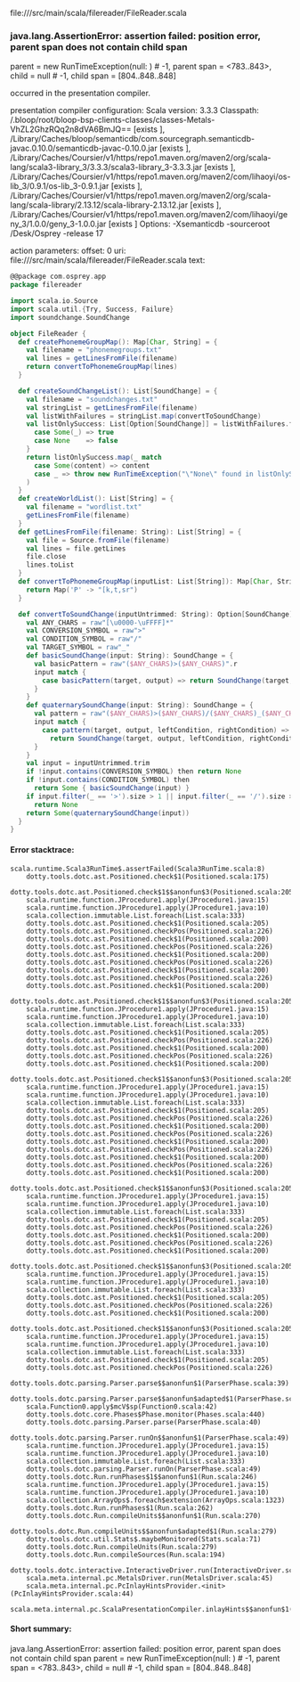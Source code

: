 file://<WORKSPACE>/src/main/scala/filereader/FileReader.scala
### java.lang.AssertionError: assertion failed: position error, parent span does not contain child span
parent      = new RunTimeException(null: <notype>) # -1,
parent span = <783..843>,
child       = null # -1,
child span  = [804..848..848]

occurred in the presentation compiler.

presentation compiler configuration:
Scala version: 3.3.3
Classpath:
<WORKSPACE>/.bloop/root/bloop-bsp-clients-classes/classes-Metals-VhZL2GhzRQq2n8dVA6BmJQ== [exists ], <HOME>/Library/Caches/bloop/semanticdb/com.sourcegraph.semanticdb-javac.0.10.0/semanticdb-javac-0.10.0.jar [exists ], <HOME>/Library/Caches/Coursier/v1/https/repo1.maven.org/maven2/org/scala-lang/scala3-library_3/3.3.3/scala3-library_3-3.3.3.jar [exists ], <HOME>/Library/Caches/Coursier/v1/https/repo1.maven.org/maven2/com/lihaoyi/os-lib_3/0.9.1/os-lib_3-0.9.1.jar [exists ], <HOME>/Library/Caches/Coursier/v1/https/repo1.maven.org/maven2/org/scala-lang/scala-library/2.13.12/scala-library-2.13.12.jar [exists ], <HOME>/Library/Caches/Coursier/v1/https/repo1.maven.org/maven2/com/lihaoyi/geny_3/1.0.0/geny_3-1.0.0.jar [exists ]
Options:
-Xsemanticdb -sourceroot <HOME>/Desk/Osprey -release 17


action parameters:
offset: 0
uri: file://<WORKSPACE>/src/main/scala/filereader/FileReader.scala
text:
```scala
@@package com.osprey.app
package filereader

import scala.io.Source
import scala.util.{Try, Success, Failure}
import soundchange.SoundChange

object FileReader {
  def createPhonemeGroupMap(): Map[Char, String] = {
    val filename = "phonemegroups.txt"
    val lines = getLinesFromFile(filename)
    return convertToPhonemeGroupMap(lines)
  }

  def createSoundChangeList(): List[SoundChange] = {
    val filename = "soundchanges.txt"
    val stringList = getLinesFromFile(filename)
    val listWithFailures = stringList.map(convertToSoundChange)
    val listOnlySuccess: List[Option[SoundChange]] = listWithFailures.filter {
      case Some(_) => true
      case None    => false
    }
    return listOnlySuccess.map(_ match
      case Some(content) => content
      case _ => throw new RunTimeException("\"None\" found in listOnlySuccess. Ho)
    )
  }
  def createWorldList(): List[String] = {
    val filename = "wordlist.txt"
    getLinesFromFile(filename)
  }
  def getLinesFromFile(filename: String): List[String] = {
    val file = Source.fromFile(filename)
    val lines = file.getLines
    file.close
    lines.toList
  }
  def convertToPhonemeGroupMap(inputList: List[String]): Map[Char, String] = {
    return Map('P' -> "[k,t,sr")
  }

  def convertToSoundChange(inputUntrimmed: String): Option[SoundChange] = {
    val ANY_CHARS = raw"[\u0000-\uFFFF]*"
    val CONVERSION_SYMBOL = raw">"
    val CONDITION_SYMBOL = raw"/"
    val TARGET_SYMBOL = raw"_"
    def basicSoundChange(input: String): SoundChange = {
      val basicPattern = raw"($ANY_CHARS)>($ANY_CHARS)".r
      input match {
        case basicPattern(target, output) => return SoundChange(target, output)
      }
    }
    def quaternarySoundChange(input: String): SoundChange = {
      val pattern = raw"($ANY_CHARS)>($ANY_CHARS)/($ANY_CHARS)_($ANY_CHARS)".r
      input match {
        case pattern(target, output, leftCondition, rightCondition) =>
          return SoundChange(target, output, leftCondition, rightCondition)
      }
    }
    val input = inputUntrimmed.trim
    if !input.contains(CONVERSION_SYMBOL) then return None
    if !input.contains(CONDITION_SYMBOL) then
      return Some { basicSoundChange(input) }
    if input.filter(_ == '>').size > 1 || input.filter(_ == '/').size > 1 then
      return None
    return Some(quaternarySoundChange(input))
  }
}

```



#### Error stacktrace:

```
scala.runtime.Scala3RunTime$.assertFailed(Scala3RunTime.scala:8)
	dotty.tools.dotc.ast.Positioned.check$1(Positioned.scala:175)
	dotty.tools.dotc.ast.Positioned.check$1$$anonfun$3(Positioned.scala:205)
	scala.runtime.function.JProcedure1.apply(JProcedure1.java:15)
	scala.runtime.function.JProcedure1.apply(JProcedure1.java:10)
	scala.collection.immutable.List.foreach(List.scala:333)
	dotty.tools.dotc.ast.Positioned.check$1(Positioned.scala:205)
	dotty.tools.dotc.ast.Positioned.checkPos(Positioned.scala:226)
	dotty.tools.dotc.ast.Positioned.check$1(Positioned.scala:200)
	dotty.tools.dotc.ast.Positioned.checkPos(Positioned.scala:226)
	dotty.tools.dotc.ast.Positioned.check$1(Positioned.scala:200)
	dotty.tools.dotc.ast.Positioned.checkPos(Positioned.scala:226)
	dotty.tools.dotc.ast.Positioned.check$1(Positioned.scala:200)
	dotty.tools.dotc.ast.Positioned.checkPos(Positioned.scala:226)
	dotty.tools.dotc.ast.Positioned.check$1(Positioned.scala:200)
	dotty.tools.dotc.ast.Positioned.check$1$$anonfun$3(Positioned.scala:205)
	scala.runtime.function.JProcedure1.apply(JProcedure1.java:15)
	scala.runtime.function.JProcedure1.apply(JProcedure1.java:10)
	scala.collection.immutable.List.foreach(List.scala:333)
	dotty.tools.dotc.ast.Positioned.check$1(Positioned.scala:205)
	dotty.tools.dotc.ast.Positioned.checkPos(Positioned.scala:226)
	dotty.tools.dotc.ast.Positioned.check$1(Positioned.scala:200)
	dotty.tools.dotc.ast.Positioned.checkPos(Positioned.scala:226)
	dotty.tools.dotc.ast.Positioned.check$1(Positioned.scala:200)
	dotty.tools.dotc.ast.Positioned.check$1$$anonfun$3(Positioned.scala:205)
	scala.runtime.function.JProcedure1.apply(JProcedure1.java:15)
	scala.runtime.function.JProcedure1.apply(JProcedure1.java:10)
	scala.collection.immutable.List.foreach(List.scala:333)
	dotty.tools.dotc.ast.Positioned.check$1(Positioned.scala:205)
	dotty.tools.dotc.ast.Positioned.checkPos(Positioned.scala:226)
	dotty.tools.dotc.ast.Positioned.check$1(Positioned.scala:200)
	dotty.tools.dotc.ast.Positioned.checkPos(Positioned.scala:226)
	dotty.tools.dotc.ast.Positioned.check$1(Positioned.scala:200)
	dotty.tools.dotc.ast.Positioned.checkPos(Positioned.scala:226)
	dotty.tools.dotc.ast.Positioned.check$1(Positioned.scala:200)
	dotty.tools.dotc.ast.Positioned.checkPos(Positioned.scala:226)
	dotty.tools.dotc.ast.Positioned.check$1(Positioned.scala:200)
	dotty.tools.dotc.ast.Positioned.check$1$$anonfun$3(Positioned.scala:205)
	scala.runtime.function.JProcedure1.apply(JProcedure1.java:15)
	scala.runtime.function.JProcedure1.apply(JProcedure1.java:10)
	scala.collection.immutable.List.foreach(List.scala:333)
	dotty.tools.dotc.ast.Positioned.check$1(Positioned.scala:205)
	dotty.tools.dotc.ast.Positioned.checkPos(Positioned.scala:226)
	dotty.tools.dotc.ast.Positioned.check$1(Positioned.scala:200)
	dotty.tools.dotc.ast.Positioned.checkPos(Positioned.scala:226)
	dotty.tools.dotc.ast.Positioned.check$1(Positioned.scala:200)
	dotty.tools.dotc.ast.Positioned.check$1$$anonfun$3(Positioned.scala:205)
	scala.runtime.function.JProcedure1.apply(JProcedure1.java:15)
	scala.runtime.function.JProcedure1.apply(JProcedure1.java:10)
	scala.collection.immutable.List.foreach(List.scala:333)
	dotty.tools.dotc.ast.Positioned.check$1(Positioned.scala:205)
	dotty.tools.dotc.ast.Positioned.checkPos(Positioned.scala:226)
	dotty.tools.dotc.ast.Positioned.check$1(Positioned.scala:200)
	dotty.tools.dotc.ast.Positioned.check$1$$anonfun$3(Positioned.scala:205)
	scala.runtime.function.JProcedure1.apply(JProcedure1.java:15)
	scala.runtime.function.JProcedure1.apply(JProcedure1.java:10)
	scala.collection.immutable.List.foreach(List.scala:333)
	dotty.tools.dotc.ast.Positioned.check$1(Positioned.scala:205)
	dotty.tools.dotc.ast.Positioned.checkPos(Positioned.scala:226)
	dotty.tools.dotc.parsing.Parser.parse$$anonfun$1(ParserPhase.scala:39)
	dotty.tools.dotc.parsing.Parser.parse$$anonfun$adapted$1(ParserPhase.scala:40)
	scala.Function0.apply$mcV$sp(Function0.scala:42)
	dotty.tools.dotc.core.Phases$Phase.monitor(Phases.scala:440)
	dotty.tools.dotc.parsing.Parser.parse(ParserPhase.scala:40)
	dotty.tools.dotc.parsing.Parser.runOn$$anonfun$1(ParserPhase.scala:49)
	scala.runtime.function.JProcedure1.apply(JProcedure1.java:15)
	scala.runtime.function.JProcedure1.apply(JProcedure1.java:10)
	scala.collection.immutable.List.foreach(List.scala:333)
	dotty.tools.dotc.parsing.Parser.runOn(ParserPhase.scala:49)
	dotty.tools.dotc.Run.runPhases$1$$anonfun$1(Run.scala:246)
	scala.runtime.function.JProcedure1.apply(JProcedure1.java:15)
	scala.runtime.function.JProcedure1.apply(JProcedure1.java:10)
	scala.collection.ArrayOps$.foreach$extension(ArrayOps.scala:1323)
	dotty.tools.dotc.Run.runPhases$1(Run.scala:262)
	dotty.tools.dotc.Run.compileUnits$$anonfun$1(Run.scala:270)
	dotty.tools.dotc.Run.compileUnits$$anonfun$adapted$1(Run.scala:279)
	dotty.tools.dotc.util.Stats$.maybeMonitored(Stats.scala:71)
	dotty.tools.dotc.Run.compileUnits(Run.scala:279)
	dotty.tools.dotc.Run.compileSources(Run.scala:194)
	dotty.tools.dotc.interactive.InteractiveDriver.run(InteractiveDriver.scala:165)
	scala.meta.internal.pc.MetalsDriver.run(MetalsDriver.scala:45)
	scala.meta.internal.pc.PcInlayHintsProvider.<init>(PcInlayHintsProvider.scala:44)
	scala.meta.internal.pc.ScalaPresentationCompiler.inlayHints$$anonfun$1(ScalaPresentationCompiler.scala:128)
```
#### Short summary: 

java.lang.AssertionError: assertion failed: position error, parent span does not contain child span
parent      = new RunTimeException(null: <notype>) # -1,
parent span = <783..843>,
child       = null # -1,
child span  = [804..848..848]